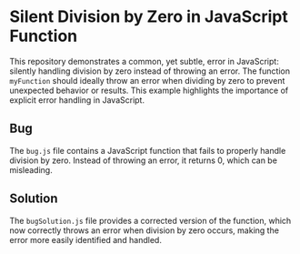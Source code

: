 # Silent Division by Zero in JavaScript Function

This repository demonstrates a common, yet subtle, error in JavaScript: silently handling division by zero instead of throwing an error.  The function `myFunction` should ideally throw an error when dividing by zero to prevent unexpected behavior or results. This example highlights the importance of explicit error handling in JavaScript.

## Bug
The `bug.js` file contains a JavaScript function that fails to properly handle division by zero. Instead of throwing an error, it returns 0, which can be misleading. 

## Solution
The `bugSolution.js` file provides a corrected version of the function, which now correctly throws an error when division by zero occurs, making the error more easily identified and handled.